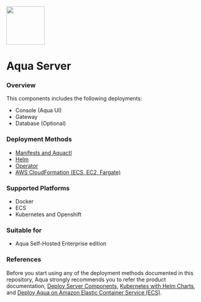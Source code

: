 <img src="https://avatars3.githubusercontent.com/u/12783832?s=200&v=4" height="100" width="100" />

# Aqua Server

### Overview
This components includes the following deployments:
* Console (Aqua UI)
* Gateway
* Database (Optional)

### Deployment Methods
* [Manifests and Aquactl](https://github.com/KoppulaRajender/deployments/tree/6.5_dev/server/kubernetes_and_openshift/manifests)
* [Helm](https://github.com/KoppulaRajender/deployments/tree/6.5_dev/server/kubernetes_and_openshift/helm)
* [Operator](https://github.com/KoppulaRajender/deployments/tree/6.5_dev/server/kubernetes_and_openshift/operator)
* [AWS CloudFormation (ECS, EC2, Fargate)](https://github.com/KoppulaRajender/deployments/tree/6.5_dev/server/ecs/cloudformation)

### Supported Platforms
* Docker
* ECS
* Kubernetes and Openshift

### Suitable for
* Aqua Self-Hosted Enterprise edition

### References
Before you start using any of the deployment methods documented in this repository, Aqua strongly recommends you to refer the product documentation, [Deploy Server Components](https://docs.aquasec.com/docs/deploy-k8s-server-components), [Kubernetes with Helm Charts](https://docs.aquasec.com/docs/kubernetes-with-helm), and [Deploy Aqua on Amazon Elastic Container Service (ECS)](https://docs.aquasec.com/docs/amazon-elastic-container-service-ecs#section-step-1-deploy-the-aqua-server-gateway-and-database).